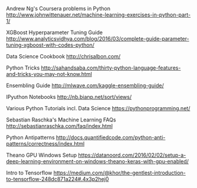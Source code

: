 Andrew Ng's Coursera problems in Python
http://www.johnwittenauer.net/machine-learning-exercises-in-python-part-1/

XGBoost Hyperparameter Tuning Guide
http://www.analyticsvidhya.com/blog/2016/03/complete-guide-parameter-tuning-xgboost-with-codes-python/

Data Science Cookbook
http://chrisalbon.com/

Python Tricks
http://sahandsaba.com/thirty-python-language-features-and-tricks-you-may-not-know.html

Ensembling Guide
http://mlwave.com/kaggle-ensembling-guide/

IPyuthon Notebooks
http://nb.bianp.net/sort/views/

Various Python Tutorials incl. Data Science
https://pythonprogramming.net/

Sebastian Raschka's Machine Learning FAQs
http://sebastianraschka.com/faq/index.html

Python Antipatterns
http://docs.quantifiedcode.com/python-anti-patterns/correctness/index.html

Theano GPU Windows Setup
https://datanoord.com/2016/02/02/setup-a-deep-learning-environment-on-windows-theano-keras-with-gpu-enabled/

Intro to Tensorflow
https://medium.com/@khor/the-gentlest-introduction-to-tensorflow-248dc871a224#.4x3p2hej0

